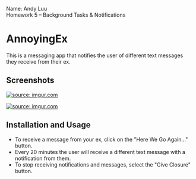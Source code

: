 Name: Andy Luu 
<br>
Homework 5 – Background Tasks & Notifications

# AnnoyingEx

This is a messaging app that notifies the user of different text messages they receive from their ex.

## Screenshots

<a href="https://imgur.com/oi9FYAI"><img src="https://i.imgur.com/oi9FYAI.png" title="source: imgur.com" /></a>

<a href="https://imgur.com/pYkxTxf"><img src="https://i.imgur.com/pYkxTxf.png" title="source: imgur.com" /></a>


## Installation and Usage

- To receive a message from your ex, click on the "Here We Go Again..." button.
- Every 20 minutes the user will receive a different text message with a notification from them.
- To stop receiving notifications and messages, select the "Give Closure" button.

